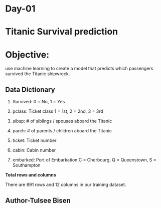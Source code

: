 # Day-01 
# Titanic Survival prediction


# Objective:

use machine learning to create a model that predicts which passengers survived the Titanic shipwreck.

## Data Dictionary

1. Survived: 0 = No, 1 = Yes

2. pclass: Ticket class 1 = 1st, 2 = 2nd, 3 = 3rd

3. sibsp: # of siblings / spouses aboard the Titanic

4. parch: # of parents / children aboard the Titanic

5. ticket: Ticket number

6. cabin: Cabin number

7. embarked: Port of Embarkation C = Cherbourg, Q = Queenstown, S = Southampton

**Total rows and columns**

There are 891 rows and 12 columns in our training dataset.


## Author-Tulsee Bisen
